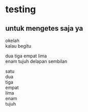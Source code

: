 # testing
<h2>untuk <b>mengetes</b> saja ya</h2>
<p>okelah<br /> kalau begitu
<p>dua tiga empat lima<br/>
enam tujuh delapan sembilan</p>
satu<br/>
dua<br/>
tiga<br/>empat<br/>lima
<br/>enam
<br/>tujuh
